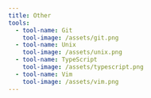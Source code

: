 ```yaml
---
title: Other
tools:
  - tool-name: Git
    tool-image: /assets/git.png
  - tool-name: Unix
    tool-image: /assets/unix.png
  - tool-name: TypeScript
    tool-image: /assets/typescript.png
  - tool-name: Vim
    tool-image: /assets/vim.png
---
```

